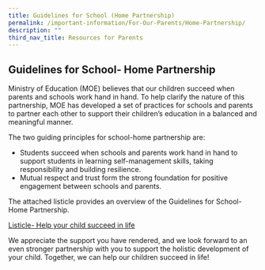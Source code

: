 ```yaml
---
title: Guidelines for School (Home Partnership)
permalink: /important-information/For-Our-Parents/Home-Partnership/
description: ""
third_nav_title: Resources for Parents
---
```

## Guidelines for School- Home Partnership

Ministry of Education (MOE) believes that our children succeed when parents and schools work hand in hand. To help clarify the nature of this partnership, MOE has developed a set of practices for schools and parents to partner each other to support their children’s education in a balanced and meaningful manner.

The two guiding principles for school-home partnership are:

*   Students succeed when schools and parents work hand in hand to support students in learning self-management skills, taking responsibility and building resilience.
*   Mutual respect and trust form the strong foundation for positive engagement between schools and parents.

The attached listicle provides an overview of the Guidelines for School-Home Partnership.

[Listicle- Help your child succeed in life](/files/Guidelines-Listicle.pdf)

We appreciate the support you have rendered, and we look forward to an even stronger partnership with you to support the holistic development of your child. Together, we can help our children succeed in life!